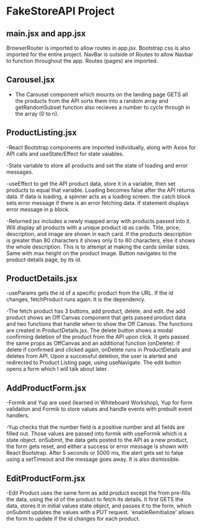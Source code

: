 # FakeStoreAPI Project

## main.jsx and app.jsx

BrowserRouter is imported to allow routes in app.jsx. Bootstrap css is also imported for the entire project.
NavBar is outside of Routes to allow Navbar to function throughout the app.
Routes (pages) are imported.

## Carousel.jsx

- The Carousel component which mounts on the landing page GETS all the products from the API sorts them into a random array and getRandomSubset function also recieves a number to cycle through in the array (0 to n).

## ProductListing.jsx

-React Bootstrap components are imported individually, along with Axios for API calls and useState/Effect for state vaiables.

-State variable to store all products and set the state of loading and error messages.

-useEffect to get the API product data, store it in a variable, then set products to equal that variable. Loading becomes false after the API returns data. If data is loading, a spinner acts as a loading screen. the catch block sets error message if there is an error fetching data. if statement displays error message in p block.

-Returned jsx includes a newly mapped array with products passed into it. Will display all products with a unique product id as cards. Title, price, description, and image are shown in each card. If the products description is greater than 80 characters it shows only 0 to 80 characters, else it shows the whole description. This is to attempt at making the cards similar sizes. Same with max height on the product image. Button navigates to the product details page, by its id.

## ProductDetails.jsx

-useParams gets the id of a specific product from the URL. If the id changes, fetchProduct runs again. It is the dependency.

-The fetch product has 3 buttons, add product, delete, and edit. the add product shows an Off Canvas component that gets passed product data and two functions that handle when to show the Off Canvas. The functions are created in ProductDetails.jsx. The delete button shows a modal confirming deletion of the product from the API upon click. It gets passed the same props as OffCanvas and an additional function (onDelete). if delete if confirmed and clicked again, onDelete runs in ProductDetails and deletes from API. Upon a successful deletion, the user is alerted and redirected to Product Listing page, using useNavigate. The edit button opens a form which I will talk about later.

## AddProductForm.jsx

-Formik and Yup are used (learned in Whiteboard Workshop), Yup for form validation and Formik to store values and handle events with prebuilt event handlers.

-Yup checks that the number field is a positive number and all fields are filled out. Those values are passed into formik with useFormik which is a state object. onSubmit, the data gets posted to the API as a new product, the form gets reset, and either a success or error message is shown with React Bootstrap. After 5 seconds or 5000 ms, the alert gets set to false using a setTimeout and the message goes away. It is also dismissible.

## EditProductForm.jsx

-Edit Product uses the same form as add product except the from pre-fills the data, using the id of the product to fetch its details. It first GETS the data, stores it in initial values state object, and passes it to the form, which onSubmit updates the values with a PUT request. 'enableReinitialize' allows the form to update if the id changes for each product.
